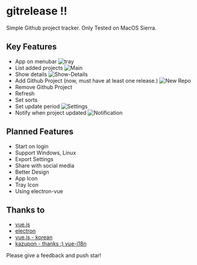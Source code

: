 # gitrelease !!

Simple Github project tracker.
Only Tested on MacOS Sierra.

## Key Features

- App on menubar
![tray](http://i.imgur.com/5w10Ceo.png)
- List added projects
![Main](http://i.imgur.com/BqJQ7ZT.png)
- Show details
![Show-Details](http://i.imgur.com/LvsgWSL.png)
- Add Github Project (now, must have at least one release.)
![New Repo](https://i.imgur.com/cLeztCz.png)
- Remove Github Project
- Refresh
- Set sorts
- Set update period
![Settings](http://i.imgur.com/2zClQzk.png)
- Notify when project updated
![Notification](https://i.imgur.com/von89Qs.png)


## Planned Features

- Start on login
- Support Windows, Linux
- Export Settings
- Share with social media
- Better Design
- App Icon
- Tray Icon
- Using electron-vue

## Thanks to

- [vue.js](https://github.com/vuejs)
- [electron](https://github.com/electron/electron-quick-start)
- [vue.js - korean](https://github.com/vuejs-kr)
- [kazupon - thanks :) vue-i18n](https://github.com/kazupon/vue-i18n)


Please give a feedback and push star!
